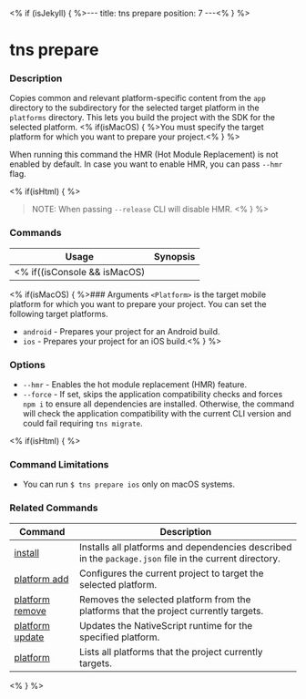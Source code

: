 <% if (isJekyll) { %>---
title: tns prepare
position: 7
---<% } %>

# tns prepare

### Description

Copies common and relevant platform-specific content from the `app` directory to the subdirectory for the selected target platform
in the `platforms` directory. This lets you build the project with the SDK for the selected platform. <% if(isMacOS) { %>You must specify the target platform for which you want to prepare your project.<% } %>

When running this command the HMR (Hot Module Replacement) is not enabled by default. In case you want to enable HMR, you can pass `--hmr` flag.

<% if(isHtml) { %>
> NOTE: When passing `--release` CLI will disable HMR.
<% } %>

### Commands

Usage | Synopsis
------|-------
<% if((isConsole && isMacOS) || isHtml) { %>General | `$ tns prepare <Platform>`<% } %><% if(isConsole && (isLinux || isWindows)) { %>General | `$ tns prepare android`<% } %>

<% if(isMacOS) { %>### Arguments
`<Platform>` is the target mobile platform for which you want to prepare your project. You can set the following target platforms.
* `android` - Prepares your project for an Android build.
* `ios` - Prepares your project for an iOS build.<% } %>

### Options

* `--hmr` - Enables the hot module replacement (HMR) feature.
* `--force` - If set, skips the application compatibility checks and forces `npm i` to ensure all dependencies are installed. Otherwise, the command will check the application compatibility with the current CLI version and could fail requiring `tns migrate`.

<% if(isHtml) { %>

### Command Limitations

* You can run `$ tns prepare ios` only on macOS systems.

### Related Commands

Command | Description
----------|----------
[install](install.html) | Installs all platforms and dependencies described in the `package.json` file in the current directory.
[platform add](platform-add.html) | Configures the current project to target the selected platform.
[platform remove](platform-remove.html) | Removes the selected platform from the platforms that the project currently targets.
[platform update](platform-update.html) | Updates the NativeScript runtime for the specified platform.
[platform](platform.html) | Lists all platforms that the project currently targets.
<% } %>